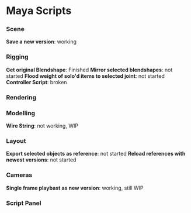 # Maya Scripts

### Scene
**Save a new version**: working

### Rigging
**Get original Blendshape**: Finished
**Mirror selected blendshapes**: not started
**Flood weight of solo'd items to selected joint**: not started
**Controller Script**: broken

### Rendering

### Modelling
**Wire String**: not working, WIP

### Layout
**Export selected objects as reference**: not started
**Reload references with newest versions**: not started

### Cameras
**Single frame playbast as new version**: working, still WIP

### Script Panel

